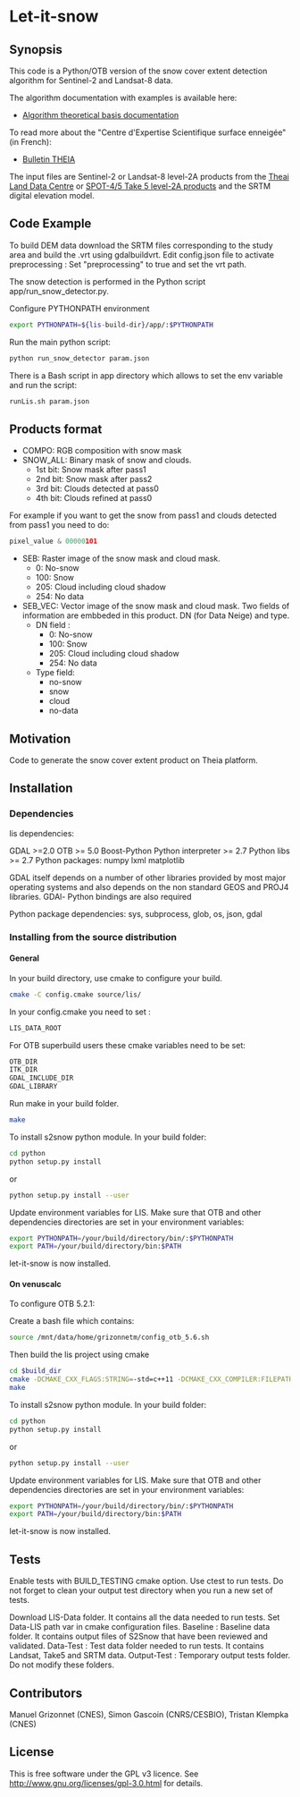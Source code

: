 # Let-it-snow
## Synopsis

This code is a Python/OTB version of the snow cover extent detection algorithm for Sentinel-2 and Landsat-8 data.

The algorithm documentation with examples is available here:

* [Algorithm theoretical basis documentation](http://tully.ups-tlse.fr/grizonnet/let-it-snow/blob/master/doc/tex/ATBD_CES-Neige.pdf)

To read more about the "Centre d'Expertise Scientifique surface enneigée" (in French):

* [Bulletin THEIA](https://www.theia-land.fr/sites/default/files/imce/BulletinTHEIA3.pdf#page=10)

The input files are Sentinel-2 or Landsat-8 level-2A products from the [Theai Land Data Centre](https://theia.cnes.fr/) or [SPOT-4/5 Take 5 level-2A products](https://spot-take5.org) and the SRTM digital elevation model.

## Code Example

To build DEM data download the SRTM files corresponding to the study area and build the .vrt using gdalbuildvrt. Edit config.json file to activate preprocessing : Set "preprocessing" to true and set the vrt path. 

The snow detection is performed in the Python script app/run_snow_detector.py. 

Configure PYTHONPATH environment
```bash
export PYTHONPATH=${lis-build-dir}/app/:$PYTHONPATH
```
Run the main python script:

```bash
python run_snow_detector param.json
```

There is a Bash script in app directory which allows to set the env variable and run the script:

```bash
runLis.sh param.json
```
## Products format

* COMPO: RGB composition with snow mask 
* SNOW_ALL: Binary mask of snow and clouds.
  * 1st bit: Snow mask after pass1
  * 2nd bit: Snow mask after pass2
  * 3rd bit: Clouds detected at pass0 
  * 4th bit: Clouds refined  at pass0

For example if you want to get the snow from pass1 and clouds detected from pass1 you need to do: 
```python
pixel_value & 00000101  
```
* SEB: Raster image of the snow mask and cloud mask. 
  * 0: No-snow
  * 100: Snow
  * 205: Cloud including cloud shadow
  * 254: No data
* SEB_VEC: Vector image of the snow mask and cloud mask. Two fields of information are embbeded in this product. DN (for Data Neige) and type.
  * DN field :
     * 0: No-snow
     * 100: Snow
     * 205: Cloud including cloud shadow
     * 254: No data
  * Type field:
     * no-snow
     * snow
     * cloud
     * no-data

## Motivation

Code to generate the snow cover extent product on Theia platform.

## Installation

### Dependencies

lis dependencies: 

GDAL >=2.0
OTB >= 5.0 
Boost-Python
Python interpreter >= 2.7
Python libs >= 2.7
Python packages:
numpy
lxml
matplotlib

GDAL itself depends on a number of other libraries provided by most major operating systems and also depends on the non standard GEOS and PROJ4 libraries. GDAl- Python bindings are also required

Python package dependencies: sys, subprocess, glob, os, json, gdal

### Installing from the source distribution

#### General

In your build directory, use cmake to configure your build.
```bash
cmake -C config.cmake source/lis/
```
In your config.cmake you need to set :
```bash
LIS_DATA_ROOT
```
For OTB superbuild users these cmake variables need to be set:
```bash
OTB_DIR
ITK_DIR
GDAL_INCLUDE_DIR
GDAL_LIBRARY
```
Run make in your build folder.
```bash
make
```
To install s2snow python module. 
In your build folder:
```bash
cd python
python setup.py install
```
or
```bash
python setup.py install --user
```
Update environment variables for LIS. Make sure that OTB and other dependencies directories are set in your environment variables:
```bash
export PYTHONPATH=/your/build/directory/bin/:$PYTHONPATH
export PATH=/your/build/directory/bin:$PATH
```
let-it-snow is now installed.

#### On venuscalc

To configure OTB 5.2.1:

Create a bash file which contains:
```bash
source /mnt/data/home/grizonnetm/config_otb_5.6.sh
```

Then build the lis project using cmake
```bash
cd $build_dir
cmake -DCMAKE_CXX_FLAGS:STRING=-std=c++11 -DCMAKE_CXX_COMPILER:FILEPATH=/usr/bin/g++-4.8 -DCMAKE_C_COMPILER:FILEPATH=/usr/bin/gcc-4.8 -DCMAKE_BUILD_TYPE=Release -DBUILD_TESTING=ON -DGDAL_INCLUDE_DIR=/mnt/data/home/grizonnetm/build/OTB-install/include -DGDAL_LIBRARY=/mnt/data/home/grizonnetm/build/OTB-install/lib/libgdal.so $source_dir
make
```
To install s2snow python module. 
In your build folder:
```bash
cd python
python setup.py install
```
or
```bash
python setup.py install --user
```
Update environment variables for LIS. Make sure that OTB and other dependencies directories are set in your environment variables:
```bash
export PYTHONPATH=/your/build/directory/bin/:$PYTHONPATH
export PATH=/your/build/directory/bin:$PATH
```
let-it-snow is now installed.

## Tests

Enable tests with BUILD_TESTING cmake option. Use ctest to run tests. Do not forget to clean your output test directory when you run a new set of tests.

Download LIS-Data folder. It contains all the data needed to run tests. Set Data-LIS path var in cmake configuration files. 
Baseline : Baseline data folder. It contains output files of S2Snow that have been reviewed and validated. 
Data-Test : Test data folder needed to run tests. It contains Landsat, Take5 and SRTM data.
Output-Test : Temporary output tests folder.
Do not modify these folders.

## Contributors

Manuel Grizonnet (CNES), Simon Gascoin (CNRS/CESBIO), Tristan Klempka (CNES)

## License

This is free software under the GPL v3 licence. See
http://www.gnu.org/licenses/gpl-3.0.html for details.
